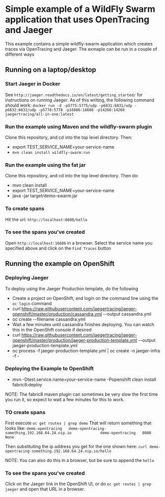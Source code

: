 # Simple example of a WildFly Swarm application that uses OpenTracing and Jaeger

This example contains a simple wildfly-swarm application which creates traces via OpenTracing and Jaeger.  The exmaple
can be run in a couple of different ways

## Running on a laptop/desktop

### Start Jaeger in Docker
See `http://jaeger.readthedocs.io/en/latest/getting_started/` for instructions on running Jaeger.  As of this writing, the following command should work:
`docker run -d -p5775:5775/udp -p6831:6831/udp -p6832:6832/udp -p5778:5778 -p16686:16686 -p14268:14268 jaegertracing/all-in-one:latest
`
### Run the example using Maven and the wildfly-swarm plugin
Clone this repository, and cd into the top level directory.  Then: 
+ export TEST_SERVICE_NAME=your-service-name
+ `mvn clean install wildfly-swarm:run`
### Run the example using the fat jar
Clone this repository, and cd into the top level directory.  Then do:
+ mvn clean install
+ export TEST_SERVICE_NAME=your-service-name
+ java -jar target/demo-swarm.jar

### To create spans
Hit the url: `http://localhost:8080/hello`

### To see the spans you've created
Open `http://localhost:16686` in a browser.  Select the service name you specified above and click on the `Find Traces` button

## Running the example on OpenShift
### Deploying Jaeger
To deploy using the Jaeger Production template, do the following
+ Create a project on OpenShift, and login on the command line using the `oc login` command
+ curl https://raw.githubusercontent.com/jaegertracing/jaeger-openshift/master/production/cassandra.yml --output cassandra.yml
+ oc create --filename cassandra.yml
+ Wait a few minutes until cassandra finishes deploying.  You can watch this in the OpenShift console if desired
+ curl https://raw.githubusercontent.com/jaegertracing/jaeger-openshift/master/production/jaeger-production-template.yml --output jaeger-production-template.yml
+ oc process -f jaeger-production-template.yml  | oc create -n jaeger-infra -f -

### Deploying the Example to OpenShift
+ mvn -Dtest.service.name=your-service-name -Popenshift clean install fabric8:deploy

NOTE: The fabric8 maven plugin can sometimes be very slow the first time you run it, so expect to wait a few minutes for this to work.

### TO create spans
First execute `oc get routes | grep demo`  That will return something that looks like:
`demo-opentracing   demo-opentracing-something.192.168.64.24.nip.io             demo-opentracing   8080                    None`

Then substituting the ip address you get for the one shown here:
`curl demo-opentracing-something.192.168.64.24.nip.io/hello`

NOTE: You can also do this in a browser, but be sure to append the `hello`

### To see the spans you've created
Click on the Jaeger link in the OpenShift UI, or do `oc get routes | grep jaeger` and open that URL in a browser.



               



